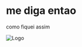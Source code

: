 
# me diga entao

como fiquei assim


![Logo](https://i.kym-cdn.com/entries/icons/facebook/000/034/167/donny's_theme_cover.jpg)

